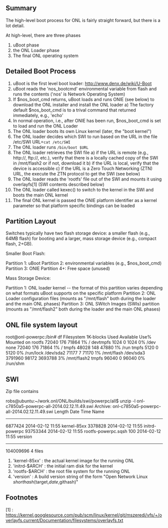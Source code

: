 Summary
---------

The high-level boot process for ONL is fairly straight forward, but there is a lot detail.

At high-level, there are three phases
1. uBoot phase
2. the ONL Loader phase
3. The final ONL operating system


Detailed Boot Process
--------------------------

1. uBoot is the first level boot loader: http://www.denx.de/wiki/U-Boot
2. uBoot reads the 'nos_bootcmd' environmental variable from flash and runs the contents
    ('nos' is Network Operating System)
4. If $nos_boot_cmd returns, uBoot loads and runs ONIE (see below) to download the ONL installer and install the ONL loader
    a) The factory default $nos_boot_cmd is to a trival command that returned immediately, e.g., 'echo'
5. In normal operation, i.e., after ONIE has been run, $nos_boot_cmd is set to load and run the ONL Loader
6. The ONL loader boots its own Linux kernel (later, the "boot kernel") 
7. The ONL loader decides which SWI to run based on the URL in the file /etc/SWI
    URL=`cat /etc/SWI`
8. The ONL loader runs `/bin/boot $URL`
9. The ONL loader retrieves the SWI file
    a) if the URL is remote (e.g., http://, ftp://, etc.), verify that there is a locally cached copy
        of the SWI in /mnt/flash2 or if not, download it
    b) if the URL is local, verify that the device is accessible
    c) if the URL is a Zero Touch Networking (ZTN) URL, the execute the ZTN protocol to get the SWI (see below)
10. The ONL loader reads the 'rootfs' file out of the SWI and mounts it using overlayfs[1] (SWI contents described below)
11. The ONL loader called kexec() to switch to the kernel in the SWI and boots the main ONL kernel
12. The final ONL kernel is passed the ONIE platform identifier as a
        kernel parameter so that platform specific bindings can be loaded





Partition Layout
------------------

Switches typically have two flash storage device: a smaller flash (e.g.,
64MB flash) for booting and a larger, mass storage device (e.g., compact
flash, 2+GB).


Smaller Boot Flash:

Partition 1: uBoot
Partition 2: environmental variables (e.g., $nos_boot_cmd)
Partition 3: ONIE
Partition 4+: Free space (unused)

Mass Storage Device:

Partition 1: ONL loader kernel  -- the format of this partition varies depending on what formats uBoot supports on the specific platform
Partition 2: ONL Loader configuration files (mounts as "/mnt/flash" both during the loader and the main ONL phases)
Partition 3: ONL SWitch Images (SWIs) partition (mounts as "/mnt/flash2" both during the loader and the main ONL phases)

ONL file system layout
-----------------------
root@onl-powerpc:/bin# df
Filesystem     1K-blocks  Used Available Use% Mounted on
rootfs             72040   176     71864   1% /
devtmpfs            1024     0      1024   0% /dev
none               72040   176     71864   1% /
tmpfs              48028   148     47880   1% /run
tmpfs               5120     0      5120   0% /run/lock
/dev/sda2          71177     7     71170   1% /mnt/flash
/dev/sda3        3791960 98172   3693788   3% /mnt/flash2
tmpfs              96040     0     96040   0% /run/shm


SWI
--------

Zip file contains

robs@ubuntu:~/work.onl/ONL/builds/swi/powerpc/all$ unzip -l onl-c7850a5-powerpc-all-2014.02.12.11.49.swi
Archive:  onl-c7850a5-powerpc-all-2014.02.12.11.49.swi
Length      Date       Time    Name
---------   ---------- -----   ----
6877424     2014-02-12 11:55   kernel-85xx
3378828     2014-02-12 11:55   initrd-powerpc
93753344    2014-02-12 11:55   rootfs-powerpc.sqsh
100         2014-02-12 11:55   version
---------                     -------
104009696                     4 files

1. 'kernel-85xx'    : the actual kernel image for the running ONL
2. 'initrd-$ARCH'   : the initial ram disk for the kernel
3. 'rootfs-$ARCH'   : the root file system for the running ONL
4. 'version'        : A build version string of the form "Open Network Linux $shorthash ($target,$date,$githash)"




Footnotes
-----------

[1] : https://kernel.googlesource.com/pub/scm/linux/kernel/git/mszeredi/vfs/+/overlayfs.current/Documentation/filesystems/overlayfs.txt
